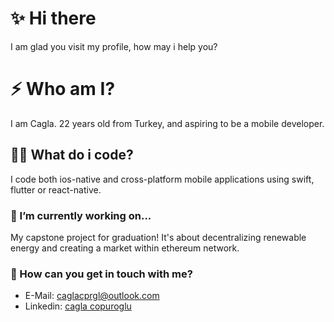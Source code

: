 
<!--
**lowkeyboard/lowkeyboard** is a ✨ _special_ ✨ repository because its `README.md` (this file) appears on your GitHub profile.

Here are some ideas to get you started:

- 🔭 I’m currently working on ...
- 🌱 I’m currently learning ...
- 👯 I’m looking to collaborate on ...
- 🤔 I’m looking for help with ...
- 💬 Ask me about ...
- 📫 How to reach me: ...
- 😄 Pronouns: ...
- ⚡ Fun fact: ...
-->

# ✨ Hi there 
I am glad you visit my profile, how may i help you?

# ⚡ Who am I?
I am Cagla. 22 years old from Turkey, and aspiring to be a mobile developer.

## 👩‍💻 What do i code?
I code both ios-native and cross-platform mobile applications using swift, flutter or react-native.

### 🔭 I’m currently working on...
My capstone project for graduation! It's about decentralizing renewable energy and creating a market within ethereum network.  

### 💬 How can you get in touch with me?
- E-Mail: [caglacprgl@outlook.com](mailto:caglacprgl@outlook.com)
- Linkedin: [cagla copuroglu](https://www.linkedin.com/in/caglacprgl/)
